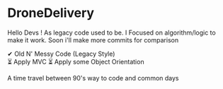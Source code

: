 # DroneDelivery

Hello Devs ! As legacy code used to be. I Focused on algorithm/logic to make it work. Soon i'll make more commits for comparison 

✔&nbsp;Old N' Messy Code (Legacy Style) </br>
⏳&nbsp;Apply MVC
⏳&nbsp;Apply some Object Orientation

A time travel between 90's way to code and common days
